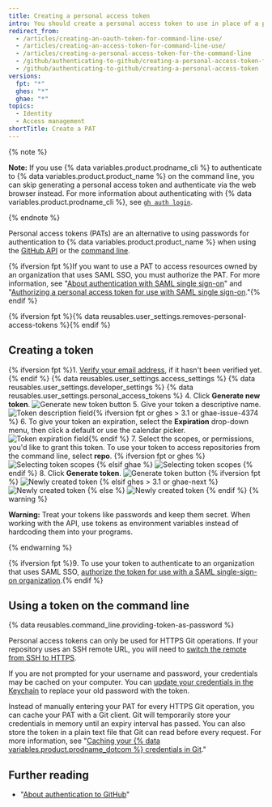 ```yaml
---
title: Creating a personal access token
intro: You should create a personal access token to use in place of a password with the command line or with the API.
redirect_from:
  - /articles/creating-an-oauth-token-for-command-line-use/
  - /articles/creating-an-access-token-for-command-line-use/
  - /articles/creating-a-personal-access-token-for-the-command-line
  - /github/authenticating-to-github/creating-a-personal-access-token-for-the-command-line
  - /github/authenticating-to-github/creating-a-personal-access-token
versions:
  fpt: "*"
  ghes: "*"
  ghae: "*"
topics:
  - Identity
  - Access management
shortTitle: Create a PAT
---
```


{% note %}

**Note:** If you use {% data variables.product.prodname_cli %} to authenticate to {% data variables.product.product_name %} on the command line, you can skip generating a personal access token and authenticate via the web browser instead. For more information about authenticating with {% data variables.product.prodname_cli %}, see [`gh auth login`](https://cli.github.com/manual/gh_auth_login).

{% endnote %}

Personal access tokens (PATs) are an alternative to using passwords for authentication to {% data variables.product.product_name %} when using the [GitHub API](/rest/overview/other-authentication-methods#via-oauth-and-personal-access-tokens) or the [command line](#using-a-token-on-the-command-line).

{% ifversion fpt %}If you want to use a PAT to access resources owned by an organization that uses SAML SSO, you must authorize the PAT. For more information, see "[About authentication with SAML single sign-on](/github/authenticating-to-github/about-authentication-with-saml-single-sign-on)" and "[Authorizing a personal access token for use with SAML single sign-on](/github/authenticating-to-github/authorizing-a-personal-access-token-for-use-with-saml-single-sign-on)."{% endif %}

{% ifversion fpt %}{% data reusables.user_settings.removes-personal-access-tokens %}{% endif %}

## Creating a token

{% ifversion fpt %}1. [Verify your email address](/github/getting-started-with-github/verifying-your-email-address), if it hasn't been verified yet.{% endif %}
{% data reusables.user_settings.access_settings %}
{% data reusables.user_settings.developer_settings %}
{% data reusables.user_settings.personal_access_tokens %} 4. Click **Generate new token**.
![Generate new token button](/assets/images/help/settings/generate_new_token.png) 5. Give your token a descriptive name.
![Token description field](/assets/images/help/settings/token_description.png){% ifversion fpt or ghes > 3.1 or ghae-issue-4374 %} 6. To give your token an expiration, select the **Expiration** drop-down menu, then click a default or use the calendar picker.
![Token expiration field](/assets/images/help/settings/token_expiration.png){% endif %} 7. Select the scopes, or permissions, you'd like to grant this token. To use your token to access repositories from the command line, select **repo**.
{% ifversion fpt or ghes %}
![Selecting token scopes](/assets/images/help/settings/token_scopes.gif)
{% elsif ghae %}
![Selecting token scopes](/assets/images/enterprise/github-ae/settings/access-token-scopes-for-ghae.png)
{% endif %} 8. Click **Generate token**.
![Generate token button](/assets/images/help/settings/generate_token.png)
{% ifversion fpt %}
![Newly created token](/assets/images/help/settings/personal_access_tokens.png)
{% elsif ghes > 3.1 or ghae-next %}
![Newly created token](/assets/images/help/settings/personal_access_tokens_ghe.png)
{% else %}
![Newly created token](/assets/images/help/settings/personal_access_tokens_ghe_legacy.png)
{% endif %}
{% warning %}

**Warning:** Treat your tokens like passwords and keep them secret. When working with the API, use tokens as environment variables instead of hardcoding them into your programs.

{% endwarning %}

{% ifversion fpt %}9. To use your token to authenticate to an organization that uses SAML SSO, [authorize the token for use with a SAML single-sign-on organization](/github/authenticating-to-github/authorizing-a-personal-access-token-for-use-with-saml-single-sign-on).{% endif %}

## Using a token on the command line

{% data reusables.command_line.providing-token-as-password %}

Personal access tokens can only be used for HTTPS Git operations. If your repository uses an SSH remote URL, you will need to [switch the remote from SSH to HTTPS](/github/getting-started-with-github/managing-remote-repositories/#switching-remote-urls-from-ssh-to-https).

If you are not prompted for your username and password, your credentials may be cached on your computer. You can [update your credentials in the Keychain](/github/getting-started-with-github/updating-credentials-from-the-macos-keychain) to replace your old password with the token.

Instead of manually entering your PAT for every HTTPS Git operation, you can cache your PAT with a Git client. Git will temporarily store your credentials in memory until an expiry interval has passed. You can also store the token in a plain text file that Git can read before every request. For more information, see "[Caching your {% data variables.product.prodname_dotcom %} credentials in Git](/github/getting-started-with-github/caching-your-github-credentials-in-git)."

## Further reading

- "[About authentication to GitHub](/github/authenticating-to-github/about-authentication-to-github)"
